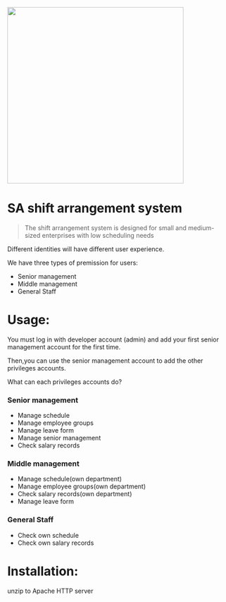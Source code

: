 <img src="https://i.imgur.com/R5GAL33.png" width="400"><br/>
# SA shift arrangement system

> The shift arrangement system is designed for small and medium-sized enterprises with low scheduling needs

Different identities will have different user experience.

We have three types of premission for users:

* Senior management
* Middle management
* General Staff

# Usage: 

You must log in with developer account (admin) and add your first senior management account for the first time.

Then,you can use the senior management account to add the other privileges accounts.

What can each privileges accounts do?

### Senior management

* Manage schedule
* Manage employee groups
* Manage leave form
* Manage senior management
* Check salary records

### Middle management

* Manage schedule(own department)
* Manage employee groups(own department)
* Check salary records(own department)
* Manage leave form

### General Staff

* Check own schedule
* Check own salary records

# Installation:

unzip to Apache HTTP server
